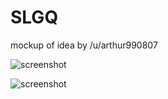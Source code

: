 SLGQ
====

mockup of idea by /u/arthur990807

![screenshot](https://raw.github.com/bkDJ/SLGQ/master/.readme_extra/screenshot-land.png "screenshot")

![screenshot](https://raw.github.com/bkDJ/SLGQ/master/.readme_extra/screenshot-port.png "screenshot")